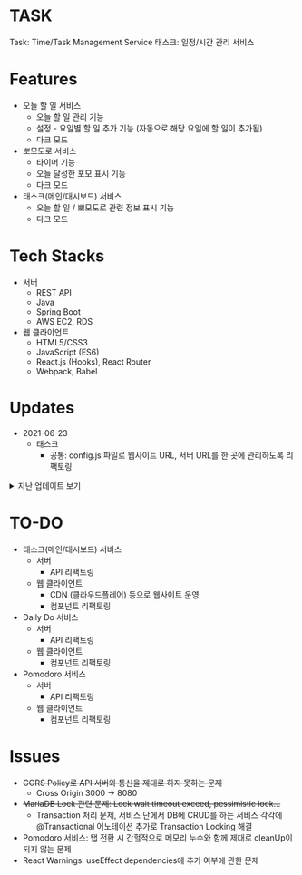 # TASK
Task: Time/Task Management Service
태스크: 일정/시간 관리 서비스

# Features
+ 오늘 할 일 서비스
    + 오늘 할 일 관리 기능
    + 설정 - 요일별 할 일 추가 기능 (자동으로 해당 요일에 할 일이 추가됨)
    + 다크 모드
+ 뽀모도로 서비스
    + 타이머 기능
    + 오늘 달성한 포모 표시 기능
    + 다크 모드    
+ 태스크(메인/대시보드) 서비스
    + 오늘 할 일 / 뽀모도로 관련 정보 표시 기능
    + 다크 모드 


# Tech Stacks
+ 서버
    + REST API
    + Java
    + Spring Boot
    + AWS EC2, RDS
+ 웹 클라이언트
    + HTML5/CSS3
    + JavaScript (ES6)
    + React.js (Hooks), React Router
    + Webpack, Babel
    
# Updates
+ 2021-06-23
    + 태스크
        + 공통: config.js 파일로 웹사이트 URL, 서버 URL를 한 곳에 관리하도록 리팩토링

<details><summary>지난 업데이트 보기</summary>
<p>

+ 2021-06-11 - Website Update
    + 태스크
        + 공통: 태스크 홈페이지 주소 변경 (http://tasko.today)

+ 2021-05-31 - Version 1.0 Release
    + 태스크
        + 웹 클라이언트
            + 공통: 네비게이션 바의 사용자 아이콘을 클릭하면 로그아웃 할 수 있는 버튼 추가 및 기존 로그아웃 로직 변경
            + 대시보드 서비스: 사용자 프로필 옆에 새로운 정보를 가져오는 Refresh 버튼 추가
            + 뽀모도로: 설정의 일부 CSS 변경

+ 2021-05-30
    + 태스크
        + 서버
            + 서버 API가 더이상 구글 발급 토큰이 아닌, 자체 사용자ID를 통해 API 통신하도록 변경 (REST 컨트롤러, 서비스 등 대부분의 로직 변경) 
        + 웹 클라이언트
            + 공통: 사용자ID를 쿠키로 계속 로그인이 유지되도록 변경 (1시간 뒤 로그아웃되어 뽀모도로의 뽀모가 업데이트가 되지 않는 문제 등을 해결)

+ 2021-05-29
    + 태스크
        + 서버
            + Nginx + 무중단 배포 스크립트를 통한 무중단 배포 환경 구축 완료 
        + 웹 클라이언트
            + 공통: 무중단 배포 환경 구축 - Nginx 사용에 따라 패치 로직에서 API 서버 포트를 없앰 (기본포트 80번)
            + (테스트 중...) ~~대시보드 서비스: 로그인 시 대시보드에 그 전날의 정보가 서버에서 가져와지는 문제 해결 (로그인 시 유저와 관련 정보가 모두 업데이트 된 뒤에 Todo와 Pomdoro 아이템을 가져오도록 로직을 수정함)~~

+ 2021-05-28
    + 태스크
        + 서버
            + TASK-Server 리파지토리에 서버가 업데이트되어 깃허브에 push되면 자동으로 배포되도록 구축 완료 (Travis CI -> AWS S3 -> AWS CodeDeploy -> AWS EC2)

+ 2021-05-27
    + 태스크(메인/대시보드) 서비스, 오늘 할 일 서비스, 뽀모도로 서비스
        + 서버
            + 재 로그인 시 유저 정보가 초기화되어 오늘 할 일에 작성한 할 일 목록과 뽀모 카운트 모두 초기화되는 문제 해결
        + 웹 클라이언트
            + 공통: 로고 아이콘을 누르면 대시보드, 포트폴리오 페이지로 이동하도록 수정
            + 대시보드: 오늘 할 일 서비스, 뽀모도로 서비스 아이콘 추가 및 일부 CSS 조정

+ 2021-05-26
    + 오늘 할 일 서비스
        + 웹 클라이언트
            + 공통: 할 일 목록의 내용이 길어도 잘 보이도록 수정
            + 요일별 할 일 설정: 새로운 할 일을 추가할 때 추가한 할 일이 간헐적으로 추가되지 않거나 느린 텀을 두고 추가되는 문제를 해결

+ 2021-05-25
    + 태스크(메인/대시보드) 서비스, 오늘 할 일 서비스, 뽀모도로 서비스
        + 서버
            + DB: 뽀모도로 DB 수정 및 관련 서비스, API, DTO 수정 완료
            + 버그: todayFetch 함수에서 오늘 할 일 서비스의 갱신 시간만으로 오늘 할 일 서비스, 뽀모도로 서비스 둘 다 업데이트하던 문제 해결
        + 웹 클라이언트
            + 대시보드: 지금까지 한 총 뽀모 표시 기능 추가
            + 모든 서비스: 로그인 후 1시간이 지난 뒤 특정 작업을 수행하려고 하면 자동으로 로그아웃되고 로그인 페이지로 이동하는 기능 구현 (구글 토큰 유효기간: 1시간)
            + 버그
                + 대시보드 서비스: 로그아웃 버튼을 눌러도 제대로 로그아웃되어 로그인 페이지로 이동하지 않던 문제 해결
                + 뽀모도로 서비스: 
                    + 타이머가 끝나고 다시 타이머 시작 버튼이 다시 활성화 되지 않던 문제 해결
                    + 타이머가 끝나고 다시 초기 상태로 돌아갈 때, 초 단위 표시가 제대로 표시되지 않던 문제 해결 

+ 2021-05-24
    + 오늘 할 일 서비스, 뽀모도로 서비스
        + 서버
            + 다음날 오전 6시 이후에 뽀모도로 서비스에 접속하면 어제 했던 뽀모 초기화 및 최고 뽀모 기록 갱신 기능 구현
            + 다음날 오전 6시 이후에 오늘 할 일 서비스에 접속하면 어제 한 할 일 리스트 삭제 및 설정한 오늘 요일에 해당하는 할 일 리스트로 갱신하는 기능 구현

+ 2021-05-23 - 서비스 시작
    + 태스크(메인/대시보드) 서비스, 오늘 할 일 서비스, 뽀모도로 서비스
        + 서버
            + 태스크(메인/대시보드) 서비스, 오늘 할 일 서비스, 뽀모도로 서비스의 모든 기능 정상 작동 확인 완료
        + 웹 클라이언트
            + 페이지를 리로딩하면 404 에러가 뜨는 문제를 해결 (HashRouter)
            + 오늘 할 일 서비스에서 요일을 서로 다르게 저장하고 사용하고 있었던 문제를 해결

+ 2021-05-22
    + 태스크(메인/대시보드) 서비스, 오늘 할 일 서비스, 뽀모도로 서비스
        + 서버
            + AWS EC2 서버 환경 구축, RDS 데이베이스 구축 및 EC2-RDS 연결
            + EC2 서버 환경에 배포 스크립트 생성 완료 (깃허브 Pull 후 Build)
            + 서버 정상 실행 확인 완료
        + 웹 클라이언트
            + Fetch API 주소를 AWS EC2 서버 주소로 수정

+ 2021-05-21
    + 태스크(메인/대시보드) 서비스, 오늘 할 일 서비스, 뽀모도로 서비스
        + 웹 클라이언트
            + 구글 로그인 토큰 값을 localstorage가 아닌 cookie에 저장하고 참조하도록 변경
            + 모바일 환경에 맞게 일부 CSS 변경

+ 2021-05-20
    + 태스크(메인/대시보드) 서비스
        + 웹 클라이언트
            + 상단 네비게이션 바에 로그인된 사용자 표시 기능 추가
            + 네비게이션 바의 사용자 아이콘을 누르면 로그아웃 드롭다운이 나타나고, 로그아웃을 누르면 현재 사용자에서 로그아웃할 수 있는 기능 추가
    + 오늘 할 일 서비스, 뽀모도로 서비스
        + 클라이언트
            + 상단 네비게이션 바에 로그인된 사용자 표시 기능 추가

+ 2021-05-17 - 프로토타입 완성
    + 태스크(메인/대시보드) 서비스
        + 웹 클라이언트
            + 로그아웃 기능 구현 완료
    + 오늘 할 일 서비스
        + 서버
            + 기존 DB (JPA)에 사용자 ID 필드를 추가, 변경에 따른 API도 수정 완료
        + 클라이언트
            + 서버 API와 통신하는 로직 수정 (로그인 토큰으로 서버 API와 통신)

+ 2021-05-16
    + 태스크(메인/대시보드) 서비스
        + 웹 클라이언트
            + 대시보드 탭에서 사용자에 따른 뽀모도로 정보를 표시하도록 서버 API와 통신하는 로직 수정
            + 뽀모도로 관련 정보에 '나의 집중력' (시간) 항목 추가 완료
    + 뽀모도로
        + 서버
            + 사용자별 뽀모도로 DB (JPA)로 전환 완료, 전환에 따른 API도 수정 완료
        + 클라이언트
            + 서버 API와 통신하는 로직 수정 (로그인 토큰으로 서버 API와 통신)
            
+ 2021-05-15
    + 태스크(메인/대시보드) 서비스
        + 서버
            + 로그인 API 구현 완료 (Google OAuth 로그인, 토큰 검증 후 Google 서버에서 사용자 정보를 가져와서 User 리파지토리에 저장/수정 후 해당 정보 클라이언트로 전송) 
            + 버그: 로그아웃 후 다시 로그인하면 사용자 관련 뽀모도로 데이터가 모두 리셋되는 문제 해결 (Optional orElse -> Optioanl orElseGet으로 수정함)
        + 웹 클라이언트
            + 로그인 페이지 추가 완료, Google 로그인 추가 완료
            + 서버 API와 통신하는 로직 수정 (로그인 토큰으로 사용자별 데이터를 가져옴)
            + CSS 일부 수정 ( 일부 CSS 통합, 뷰포트에 따른 상단 CSS margin 조정)

+ 2021-05-14
    + 태스크(메인/대시보드) 서비스
        + 웹 클라이언트
            + 기본 CSS 디자인 적용 완료
            + 설정 탭에 다크 모드 기능 추가
    + 오늘 할 일, 뽀모도로 서비스
        + CSS 수정, 설정의 다크 모드 토글 변경 및 설명글 수정

+ 2021-05-13
    + 태스크(메인/대시보드) 서비스
        + 웹 클라이언트
            + 서버와 API 통신 테스트 완료 (따로 서버에 관련 API 추가하지 않고, 서버에서 가져온 데이터를 클라이언트에서 처리하여 정보 표시)
            + 대시보드 탭 추가 (오늘 할 일 달성률, 오늘 한 뽀모 등 관련 정보 표시) 완료

+ 2021-05-11
    + 뽀모도로 서비스
        + 서버
            + 포모 업데이트 기능 추가
        + 웹 클라이언트
            + 기본 뽀모도로 컴포넌트 프로토타입 개발 3단계 (오늘 한 포모 자동 업데이트 및 서버에 저장 기능 완성)

+ 2021-05-10
    + 뽀모도로 서비스
        + 웹 클라이언트
            + 설정 탭에 다크 모드 설정 기능 추가 완료
            + 기존 'Pomodoro' 서비스의 CSS 디자인을 적용 완료

+ 2021-05-09
    + 뽀모도로 서비스
        + 서버
            + 뽀모도로 서비스 프로토타입 API 개발 완료 (설정 타이머, 포모 저장 기능, 임시적으로 단일 리파지토리로 개발)
        + 웹 클라이언트
            + 기본 뽀모도로 컴포넌트 프로토타입 개발 2단계+ (서버 API와 통신 및 타이머 설정 기능 완성)
            + 타이머가 작동하고 있는 도중에 설정 탭으로 이동 시 언마운트된 탭(타이머 탭)에서 상태값들의 메모리 누수가 발생하는 문제 해결 (useEffect cleanUp)

+ 2021-05-08
    + 뽀모도로 서비스
        + 웹 클라이언트
            + 기본 뽀모도로 컴포넌트 프로토타입 개발 2단계 (설정 - 타이머 세팅 기능) 템플릿 완료
            + 고정 요소 (네비게이션, Footer) + React Router 적용 완료 (타이머, 설정 탭)
            + 일부 컴포넌트에 CSS 적용 완료 (Daily Do 서비스와 동일한 스타일 적용)

+ 2021-05-07
    + 뽀모도로 서비스
        + 웹 클라이언트
            + 기본 뽀모도로 컴포넌트 프로토타입 개발 1단계 (타이머 기능, 일일 포모 카운트 기능) 완료

+ 2021-05-04
    + 오늘 할 일 서비스
        + 웹 클라이언트
            + React Router를 이용하여 주소에 따라 다른 컴포넌트가 화면에 나타나도록 변경
            + CSS, JS 파일 정리 및 일부분 리팩토링 완료

+ 2021-05-03
    + 오늘 할 일 서비스
        + 웹 클라이언트
            + 설정에서 Light-Dark 테마 설정 기능 추가 (추후 styled-components를 활용하여 리팩토링할 예정)

+ 2021-05-01
    + 오늘 할 일 서비스
        + 웹 클라이언트
            + 기존 'Daily Do' 서비스의 CSS 디자인을 적용 완료

+ 2021-04-30
    + 오늘 할 일 서비스
        + 웹 클라이언트
            + 상단 네비게이션 컴포넌트 개발, 네비게이션에 따라 메인 페이지의 내용이 전환되게 수정
            + '요일 별 할 일 설정' 로드 시 목록을 2번씩 가져오는 문제 해결

+ 2021-04-29
    + 오늘 할 일 서비스
        + 서버
            + '오늘 할 일'에 오늘 요일에 해당하는 '요일별 할 일' 목록 갱신 기능에서, 요일별 할 일을 제대로 필터링하지 못하는 문제 해결
        + 웹 클라이언트
            + 컴포넌트 프로토타입 개발 3단계 (요일별 할 일 설정 기능) 개발 완료

+ 2021-04-28
    + 오늘 할 일 서비스
        + 서버
            + '요일별 할 일' 목록 API 개발 (요일별 목록 CRUD 기능) 완료
            + '오늘 할 일'에 오늘 요일에 해당하는 '요일별 할 일' 목록 갱신 기능 개발 완료

+ 2021-04-27
    + 오늘 할 일 서비스
        + 서버
            + Java 파일 및 클래스, 변수, 함수들의 이름 변경 (Task -> Todo)
        + 웹 클라이언트
            + 컴포넌트 프로토타입 개발 2단계 (할 일 수정, 체크, 서버 API와 통신) 완료

+ 2021-04-26
    + 오늘 할 일 서비스
        + 웹 클라이언트
            + 컴포넌트 프로토타입 개발 1단계 (할 일 생성, 읽기, 삭제 기능) 완료
            
+ 2021-04-25
    + 오늘 할 일 서비스
        + 서버
            + '오늘 할 일' 프로토타입 API 개발 완료
        + 웹 클라이언트
            + '오늘 할 일' 프로토타입 API 와 통신 테스트 완료 (정상작동)
</p>
</details>


# TO-DO
+ 태스크(메인/대시보드) 서비스
    + 서버
        + API 리팩토링
    + 웹 클라이언트
        + CDN (클라우드플레어) 등으로 웹사이트 운영 
        + 컴포넌트 리팩토링           
+ Daily Do 서비스
    + 서버
        + API 리팩토링
    + 웹 클라이언트
        + 컴포넌트 리팩토링        
+ Pomodoro 서비스
    + 서버
        + API 리팩토링
    + 웹 클라이언트
        + 컴포넌트 리팩토링


# Issues
+ ~~CORS Policy로 API 서버와 통신을 제대로 하지 못하는 문제~~
    + Cross Origin 3000 -> 8080
+ ~~MariaDB Lock 관련 문제: Lock wait timeout exceed, pessimistic lock...~~
    + Transaction 처리 문제, 서비스 단에서 DB에 CRUD를 하는 서비스 각각에 @Transactional 어노테이션 추가로 Transaction Locking 해결
+ Pomodoro 서비스: 탭 전환 시 간헐적으로 메모리 누수와 함께 제대로 cleanUp이 되지 않는 문제
+ React Warnings: useEffect dependencies에 추가 여부에 관한 문제